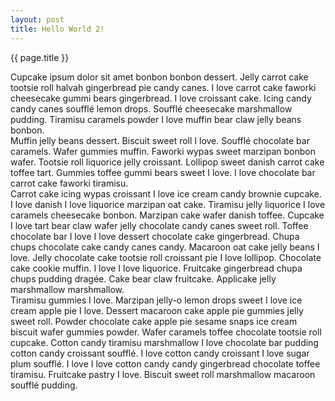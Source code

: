 ```yaml
---
layout: post
title: Hello World 2!
---
```


{{ page.title }}

Cupcake ipsum dolor sit amet bonbon bonbon dessert. Jelly carrot cake tootsie roll halvah gingerbread pie candy canes. I love carrot cake faworki cheesecake gummi bears gingerbread. I love croissant cake. Icing candy candy canes soufflé lemon drops. Soufflé cheesecake marshmallow pudding. Tiramisu caramels powder I love muffin bear claw jelly beans bonbon.  
Muffin jelly beans dessert. Biscuit sweet roll I love. Soufflé chocolate bar caramels. Wafer gummies muffin. Faworki wypas sweet marzipan bonbon wafer. Tootsie roll liquorice jelly croissant. Lollipop sweet danish carrot cake toffee tart. Gummies toffee gummi bears sweet I love. I love chocolate bar carrot cake faworki tiramisu.  
Carrot cake icing wypas croissant I love ice cream candy brownie cupcake. I love danish I love liquorice marzipan oat cake. Tiramisu jelly liquorice I love caramels cheesecake bonbon. Marzipan cake wafer danish toffee. Cupcake I love tart bear claw wafer jelly chocolate candy canes sweet roll. Toffee chocolate bar I love I love dessert chocolate cake gingerbread.
Chupa chups chocolate cake candy canes candy. Macaroon oat cake jelly beans I love. Jelly chocolate cake tootsie roll croissant pie I love lollipop. Chocolate cake cookie muffin. I love I love liquorice. Fruitcake gingerbread chupa chups pudding dragée. Cake bear claw fruitcake. Applicake jelly marshmallow marshmallow.  
Tiramisu gummies I love. Marzipan jelly-o lemon drops sweet I love ice cream apple pie I love. Dessert macaroon cake apple pie gummies jelly sweet roll. Powder chocolate cake apple pie sesame snaps ice cream biscuit wafer gummies powder. Wafer caramels toffee chocolate tootsie roll cupcake. Cotton candy tiramisu marshmallow I love chocolate bar pudding cotton candy croissant soufflé. I love cotton candy croissant I love sugar plum soufflé. I love I love cotton candy candy gingerbread chocolate toffee tiramisu. Fruitcake pastry I love. Biscuit sweet roll marshmallow macaroon soufflé pudding.  